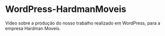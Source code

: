 # WordPress-HardmanMoveis
Vídeo sobre a produção do nosso trabalho realizado em WordPress, para a empresa Hardman Moveis.
